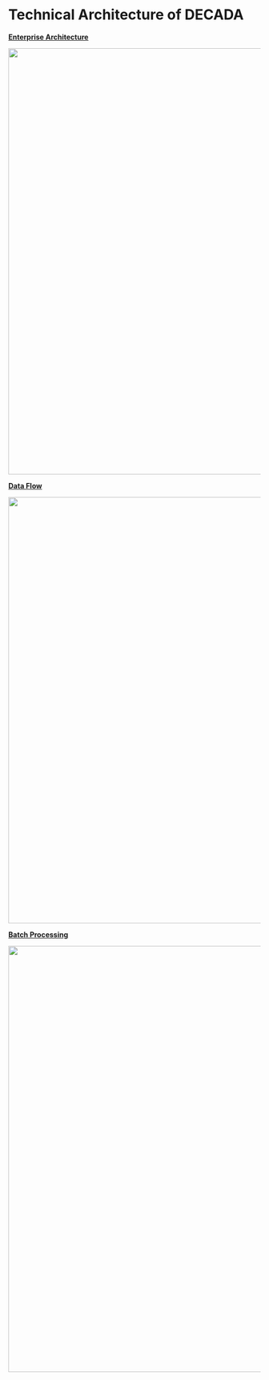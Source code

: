 # Technical Architecture of DECADA

**<u>Enterprise Architecture</u>** <!--## Emterprise Architecture-->
<div align=center>
<img width="850" src="./images/overview/techArch.png"/>
</div>
<!--
## Backend Architecture
<div align=center>
<img width="850" src="./images/backendarch.png"/>
</div>-->

<!--
## Infrastructure Hosting
<div align=center>
<img width="850" src="./images/infrahost.png"/>
</div>

## Deployment Architechture
<div align=center>
<img width="850" src="./images/deployarch.png"/>
</div>
-->

**<u>Data Flow</u>** <!--## Data Flow-->
<div align=center>
<img width="850" src="./images/overview/dataFlow.png"/>
</div>

<!--
<div align=center>
<img width="850" src="./images/dataflow2.png"/>
</div>
-->

**<u>Batch Processing</u>** <!--## Batch Processing-->
<div align=center>
<img width="850" src="./images/overview/batchProcessing.png"/>
</div>





